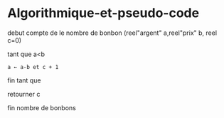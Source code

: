 # Algorithmique-et-pseudo-code

debut compte de le nombre de bonbon (reel"argent" a,reel"prix" b, reel c=0)
  
  tant que a<b 
  
    a ← a-b et c + 1
  
  fin tant que
  
  retourner c

fin nombre de bonbons
